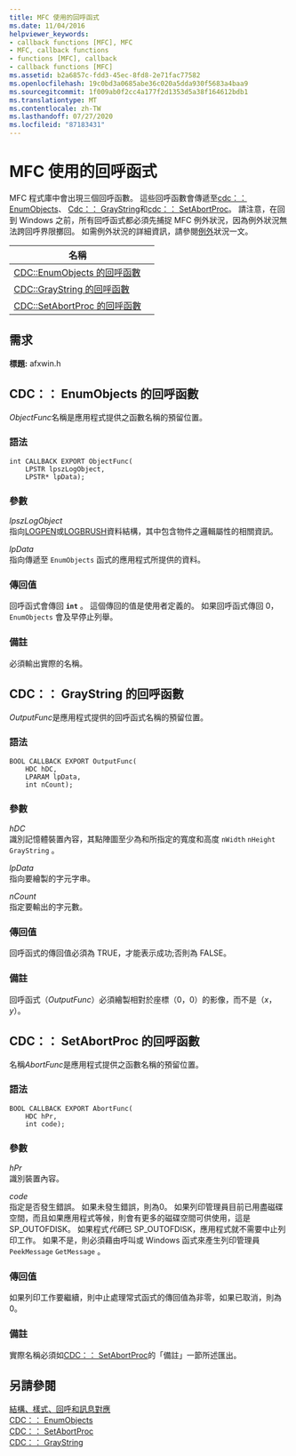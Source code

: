 ```yaml
---
title: MFC 使用的回呼函式
ms.date: 11/04/2016
helpviewer_keywords:
- callback functions [MFC], MFC
- MFC, callback functions
- functions [MFC], callback
- callback functions [MFC]
ms.assetid: b2a6857c-fdd3-45ec-8fd8-2e71fac77582
ms.openlocfilehash: 19c0bd3a0685abe36c020a5dda930f5683a4baa9
ms.sourcegitcommit: 1f009ab0f2cc4a177f2d1353d5a38f164612bdb1
ms.translationtype: MT
ms.contentlocale: zh-TW
ms.lasthandoff: 07/27/2020
ms.locfileid: "87183431"
---
```

# <a name="callback-functions-used-by-mfc"></a>MFC 使用的回呼函式

MFC 程式庫中會出現三個回呼函數。 這些回呼函數會傳遞至[cdc：： EnumObjects](../../mfc/reference/cdc-class.md#enumobjects)、 [Cdc：： GrayString](../../mfc/reference/cdc-class.md#graystring)和[cdc：： SetAbortProc](../../mfc/reference/cdc-class.md#setabortproc)。 請注意，在回到 Windows 之前，所有回呼函式都必須先捕捉 MFC 例外狀況，因為例外狀況無法跨回呼界限擲回。 如需例外狀況的詳細資訊，請參閱[例外](../../mfc/exception-handling-in-mfc.md)狀況一文。

|名稱||
|----------|-----------------|
|[CDC::EnumObjects 的回呼函數](#enum_objects)||
|[CDC::GrayString 的回呼函數](#graystring)||
|[CDC::SetAbortProc 的回呼函數](#setabortproc)||

## <a name="requirements"></a>需求

**標題:** afxwin.h

## <a name="callback-function-for-cdcenumobjects"></a><a name="enum_objects"></a>CDC：： EnumObjects 的回呼函數

*ObjectFunc*名稱是應用程式提供之函數名稱的預留位置。

### <a name="syntax"></a>語法

```
int CALLBACK EXPORT ObjectFunc(
    LPSTR lpszLogObject,
    LPSTR* lpData);
```

### <a name="parameters"></a>參數

*lpszLogObject*<br/>
指向[LOGPEN](/windows/win32/api/Wingdi/ns-wingdi-logpen)或[LOGBRUSH](/windows/win32/api/wingdi/ns-wingdi-logbrush)資料結構，其中包含物件之邏輯屬性的相關資訊。

*lpData*<br/>
指向傳遞至 `EnumObjects` 函式的應用程式所提供的資料。

### <a name="return-value"></a>傳回值

回呼函式會傳回 **`int`** 。 這個傳回的值是使用者定義的。 如果回呼函式傳回 0，`EnumObjects` 會及早停止列舉。

### <a name="remarks"></a>備註

必須輸出實際的名稱。

## <a name="callback-function-for-cdcgraystring"></a><a name="graystring"></a>CDC：： GrayString 的回呼函數

*OutputFunc*是應用程式提供的回呼函式名稱的預留位置。

### <a name="syntax"></a>語法

```
BOOL CALLBACK EXPORT OutputFunc(
    HDC hDC,
    LPARAM lpData,
    int nCount);
```

### <a name="parameters"></a>參數

*hDC*<br/>
識別記憶體裝置內容，其點陣圖至少為和所指定的寬度和高度 `nWidth` `nHeight` `GrayString` 。

*lpData*<br/>
指向要繪製的字元字串。

*nCount*<br/>
指定要輸出的字元數。

### <a name="return-value"></a>傳回值

回呼函式的傳回值必須為 TRUE，才能表示成功;否則為 FALSE。

### <a name="remarks"></a>備註

回呼函式（*OutputFunc*）必須繪製相對於座標（0，0）的影像，而不是（*x*， *y*）。

## <a name="callback-function-for-cdcsetabortproc"></a><a name="setabortproc"></a>CDC：： SetAbortProc 的回呼函數

名稱*AbortFunc*是應用程式提供之函數名稱的預留位置。

### <a name="syntax"></a>語法

```
BOOL CALLBACK EXPORT AbortFunc(
    HDC hPr,
    int code);
```

### <a name="parameters"></a>參數

*hPr*<br/>
識別裝置內容。

*code*<br/>
指定是否發生錯誤。 如果未發生錯誤，則為0。 如果列印管理員目前已用盡磁碟空間，而且如果應用程式等候，則會有更多的磁碟空間可供使用，這是 SP_OUTOFDISK。 如果程式*代碼*已 SP_OUTOFDISK，應用程式就不需要中止列印工作。 如果不是，則必須藉由呼叫或 Windows 函式來產生列印管理員 `PeekMessage` `GetMessage` 。

### <a name="return-value"></a>傳回值

如果列印工作要繼續，則中止處理常式函式的傳回值為非零，如果已取消，則為0。

### <a name="remarks"></a>備註

實際名稱必須如[CDC：： SetAbortProc](../../mfc/reference/cdc-class.md#setabortproc)的「備註」一節所述匯出。

## <a name="see-also"></a>另請參閱

[結構、樣式、回呼和訊息對應](structures-styles-callbacks-and-message-maps.md)<br/>
[CDC：： EnumObjects](../../mfc/reference/cdc-class.md#enumobjects)<br/>
[CDC：： SetAbortProc](../../mfc/reference/cdc-class.md#setabortproc)<br/>
[CDC：： GrayString](../../mfc/reference/cdc-class.md#graystring)
